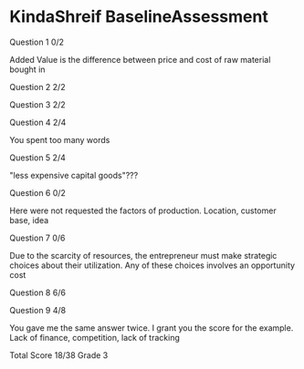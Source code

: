 # KindaShreif BaselineAssessment

Question 1    0/2

Added Value is the difference between price and cost of raw material bought in

Question 2    2/2

Question 3    2/2

Question 4    2/4
 
 You spent too many words
 
 Question 5    2/4
 
 "less expensive capital goods"???
 
 Question 6    0/2
 
 Here were not requested the factors of production.  Location, customer base, idea
 
 Question 7    0/6
 
Due to the scarcity of resources,  the entrepreneur must make strategic choices about their utilization.  Any of these choices involves an opportunity cost

Question 8    6/6

Question 9    4/8

You gave me the same answer twice.  I grant you the score for the example.
Lack of finance,  competition, lack of tracking

Total Score 18/38 Grade 3


